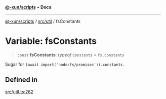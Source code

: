 [**@-xun/scripts**](../../../README.md) • **Docs**

***

[@-xun/scripts](../../../README.md) / [src/util](../README.md) / fsConstants

# Variable: fsConstants

> `const` **fsConstants**: *typeof* `constants` = `fs.constants`

Sugar for `(await import('node:fs/promises')).constants`.

## Defined in

[src/util.ts:262](https://github.com/Xunnamius/xscripts/blob/61a6185ffd6f73d4fe8e86fde7ca0e419bd4f892/src/util.ts#L262)
